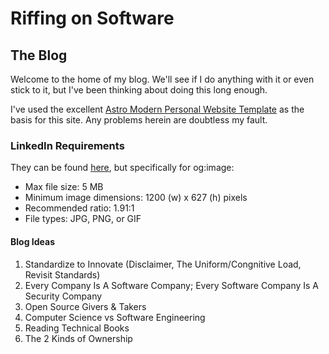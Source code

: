 # Riffing on Software
## The Blog

Welcome to the home of my blog. We'll see if I do anything with it or even stick to it, but I've been thinking about doing this long enough.

I've used the excellent [Astro Modern Personal Website Template](https://github.com/manuelernestog/astro-modern-personal-website) as the basis for this site. Any problems herein are doubtless my fault.

### LinkedIn Requirements

They can be found [here](https://www.linkedin.com/help/linkedin/answer/a521928/making-your-website-shareable-on-linkedin?lang=en-us&intendedLocale=en), but specifically for og:image:
* Max file size: 5 MB
* Minimum image dimensions: 1200 (w) x 627 (h) pixels
* Recommended ratio: 1.91:1
* File types: JPG, PNG, or GIF

#### Blog Ideas
1. Standardize to Innovate (Disclaimer, The Uniform/Congnitive Load, Revisit Standards)
2. Every Company Is A Software Company; Every Software Company Is A Security Company
3. Open Source Givers & Takers
4. Computer Science vs Software Engineering
5. Reading Technical Books
6. The 2 Kinds of Ownership
